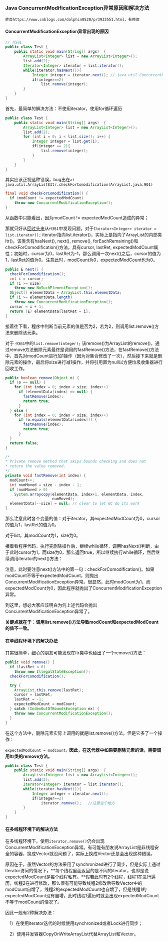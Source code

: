 ### Java ConcurrentModificationException异常原因和解决方法

`转自https://www.cnblogs.com/dolphin0520/p/3933551.html，有修改`

#### ConcurrentModificationException异常出现的原因

```java
// 代码1
public class Test {
    public static void main(String[] args)  {
        ArrayList<Integer> list = new ArrayList<Integer>();
        list.add(2);
        Iterator<Integer> iterator = list.iterator();
        while(iterator.hasNext()){
            Integer integer = iterator.next(); // java.util.ConcurrentModificationException
            if(integer==2)
                list.remove(integer);
        }
    }
}
```

首先，最简单的解决方法：不使用iterator，使用for循环遍历

```java
public class Test {
    public static void main(String[] args)  {
        ArrayList<Integer> list = new ArrayList<Integer>();
        list.add(2);
        for (int i = 0; i < list.size(); i++) {
            Integer integer = list.get(i);
            if(integer == 2){
                list.remove(integer);
            }
        }
    }
}
```

其实应该正视这种错误，bug出在`at java.util.ArrayList$Itr.checkForComodification(ArrayList.java:901)`

```java
final void checkForComodification() {
  if (modCount != expectedModCount)
    throw new ConcurrentModificationException();
}
```

从函数中只能看出，因为modCount != expectedModCount造成的异常；

那就只好从<u>回过头来</u>从`代码1`中发现问题，对于`Iterator<Integer> iterator = list.iterator();` iterator指向list.iterator()，实际上是指向了ArrayList的内部类Itr()，该类含有hasNext(), next(), remove(), forEachRemaining()和checkForComodification()方法，具有cursor, lastRet, expectedModCount属性；初始时，cursor为0，lastRet为-1，那么调用一次next()之后，cursor的值为1，lastRet的值为0。注意此时，modCount为0，expectedModCount也为0。

```java
public E next() {
  checkForComodification();
  int i = cursor;
  if (i >= size)
    throw new NoSuchElementException();
  Object[] elementData = ArrayList.this.elementData;
  if (i >= elementData.length)
    throw new ConcurrentModificationException();
  cursor = i + 1;
  return (E) elementData[lastRet = i];
}
```

接着往下看，程序中判断当前元素的值是否为2，若为2，则调用list.remove()方法来删除该元素。

对于 `代码1`中的`list.remove(integer);`  该remove()为ArrayList的remove()，通过remove方法删除元素最终是调用的fastRemove()方法，在fastRemove()方法中，首先对modCount进行加1操作（因为对集合修改了一次），然后接下来就是删除元素的操作，最后将size进行减1操作，并将引用置为null以方便垃圾收集器进行回收工作。

```java
public boolean remove(Object o) {
  if (o == null) {
    for (int index = 0; index < size; index++)
      if (elementData[index] == null) {
        fastRemove(index);
        return true;
      }
  } else {
    for (int index = 0; index < size; index++)
      if (o.equals(elementData[index])) {
        fastRemove(index);
        return true;
      }
  }
  return false;
}

/*
* Private remove method that skips bounds checking and does not
* return the value removed.
*/
private void fastRemove(int index) {
  modCount++;
  int numMoved = size - index - 1;
  if (numMoved > 0)
    System.arraycopy(elementData, index+1, elementData, index,
                     numMoved);
  elementData[--size] = null; // clear to let GC do its work
}
```

那么注意此时各个变量的值：对于iterator，其expectedModCount为0，cursor的值为1，lastRet的值为0。

对于list，其modCount为1，size为0。

接着看程序代码，执行完删除操作后，继续while循环，调用hasNext()判断，由于此时cursor为1，而size为0，那么返回true，所以继续执行while循环，然后继续调用iterator的next()方法：

注意，此时要注意next()方法中的第一句：checkForComodification()。如果modCount不等于expectedModCount，则抛出ConcurrentModificationException异常。很显然，此时modCount为1，而expectedModCount为0，因此程序就抛出了ConcurrentModificationException异常。

到这里，想必大家应该明白为何上述代码会抛出ConcurrentModificationException异常了。

**关键点就在于：调用list.remove()方法导致modCount和expectedModCount的值不一致。**



#### 在单线程环境下的解决办法

其实很简单，细心的朋友可能发现在Itr类中也给出了一个remove()方法：

```java
public void remove() {
  if (lastRet < 0)
    throw new IllegalStateException();
  checkForComodification();

  try {
    ArrayList.this.remove(lastRet);
    cursor = lastRet;
    lastRet = -1;
    expectedModCount = modCount;
  } catch (IndexOutOfBoundsException ex) {
    throw new ConcurrentModificationException();
  }
}
```

在这个方法中，删除元素实际上调用的就是list.remove()方法，但是它多了一个操作：

`expectedModCount = modCount;` **因此，在迭代器中如果要删除元素的话，需要调用Itr类的remove方法。**

```java
public class Test {
    public static void main(String[] args)  {
        ArrayList<Integer> list = new ArrayList<Integer>();
        list.add(2);
        Iterator<Integer> iterator = list.iterator();
        while(iterator.hasNext()){
            Integer integer = iterator.next();
            if(integer==2)
                iterator.remove();   //注意这个地方
        }
    }
}
```



#### 在多线程环境下的解决方法

在多线程环境下，使用`iterator.remove()`仍会出现ConcurrentModificationException异常。有可能有朋友说ArrayList是非线程安全的容器，换成Vector就没问题了，实际上换成Vector还是会出现这种错误。

原因在于，虽然Vector的方法采用了synchronized进行了同步，但是实际上通过Iterator访问的情况下，**每个线程里面返回的是不同的iterator，也即是说expectedModCount是每个线程私有。**假若此时有2个线程，线程1在进行遍历，线程2在进行修改，那么很有可能导致线程2修改后导致Vector中的modCount自增了，线程2的expectedModCount也自增了，但是线程1的expectedModCount没有自增，此时线程1遍历时就会出现expectedModCount不等于modCount的情况了。

因此一般有2种解决办法：

　1）在使用iterator迭代的时候使用synchronized或者Lock进行同步；

　2）使用并发容器CopyOnWriteArrayList代替ArrayList和Vector。